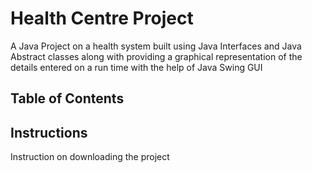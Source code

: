 # Health Centre Project

A Java Project on a health system built using Java Interfaces and Java Abstract classes along with providing a graphical representation of the details entered on a run time with the help of Java Swing GUI 

## Table of Contents


## Instructions
Instruction on downloading the project
